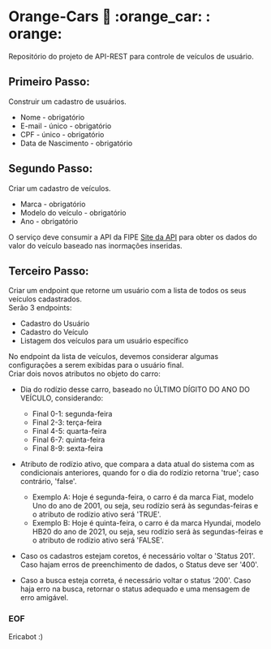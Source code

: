 # Orange-Cars :car: :orange_car: : orange:
Repositório do projeto de API-REST para controle de veículos de usuário.

## Primeiro Passo:
Construir um cadastro de usuários.  
- Nome - obrigatório  
- E-mail - único - obrigatório  
- CPF - único - obrigatório  
- Data de Nascimento - obrigatório
## Segundo Passo:
Criar um cadastro de veículos.  
- Marca - obrigatório  
- Modelo do veículo - obrigatório  
- Ano - obrigatório  

O serviço deve consumir a API da FIPE [Site da API](https://deividfortuna.github.io/fipe/) para obter os dados do valor do veículo baseado nas inormações inseridas.
## Terceiro Passo:
Criar um endpoint que retorne um usuário com a lista de todos os seus veículos cadastrados.  
Serão 3 endpoints:  
- Cadastro do Usuário  
- Cadastro do Veículo  
- Listagem dos veículos para um usuário específico  

No endpoint da lista de veículos, devemos considerar algumas configurações a serem exibidas para o usuário final.  
Criar dois novos atributos no objeto do carro:  
- Dia do rodízio desse carro, baseado no ÚLTIMO DÍGITO DO ANO DO VEÍCULO, considerando:
  - Final 0-1: segunda-feira
  - Final 2-3: terça-feira
  - Final 4-5: quarta-feira
  - Final 6-7: quinta-feira
  - Final 8-9: sexta-feira

- Atributo de rodízio ativo, que compara a data atual do sistema com as condicionais anteriores, quando for o dia do rodízio retorna 'true'; caso contrário, 'false'.
  - Exemplo A: Hoje é segunda-feira, o carro é da marca Fiat, modelo Uno do ano de 2001, ou seja, seu rodízio será às segundas-feiras e o atributo de rodízio ativo será 'TRUE'.
  - Exemplo B: Hoje é quinta-feira, o carro é da marca Hyundai, modelo HB20 do ano de 2021, ou seja, seu rodízio será às segundas-feiras e o atributo de rodízio ativo será 'FALSE'.

- Caso os cadastros estejam coretos, é necessário voltar o 'Status 201'. Caso hajam erros de preenchimento de dados, o Status deve ser '400'.
- Caso a busca esteja correta, é necessário voltar o status '200'. Caso haja erro na busca, retornar o status adequado e uma mensagem de erro amigável.

### EOF
Ericabot :)

